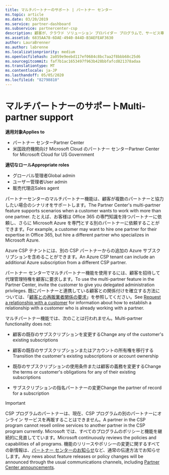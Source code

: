```yaml
---
title: マルチパートナーのサポート | パートナー センター
ms.topic: article
ms.date: 03/20/2019
ms.service: partner-dashboard
ms.subservice: partnercenter-csp
description: 顧客が、クラウド ソリューション プロバイダー プログラムで、サービス専門分野の異なる複数のパートナーとの連携を求める場合があります。
ms.assetid: 6835AA78-6DAE-4940-844D-B3AEFEAF3630
author: LauraBrenner
ms.author: labrenne
ms.localizationpriority: medium
ms.openlocfilehash: 2a059e9eebd117ef0684c8bc7aa2f8bbb68c25d6
ms.sourcegitcommit: faf7b1ac1653497f963b428bbfafcd821378adaa
ms.translationtype: MT
ms.contentlocale: ja-JP
ms.lasthandoff: 05/05/2020
ms.locfileid: "82798810"
---
```

# <a name="multi-partner-support"></a><span data-ttu-id="b33c7-103">マルチパートナーのサポート</span><span class="sxs-lookup"><span data-stu-id="b33c7-103">Multi-partner support</span></span>

<span data-ttu-id="b33c7-104">**適用対象**</span><span class="sxs-lookup"><span data-stu-id="b33c7-104">**Applies to**</span></span>

-  <span data-ttu-id="b33c7-105">パートナー センター</span><span class="sxs-lookup"><span data-stu-id="b33c7-105">Partner Center</span></span>
-  <span data-ttu-id="b33c7-106">米国政府機関向け Microsoft Cloud のパートナー センター</span><span class="sxs-lookup"><span data-stu-id="b33c7-106">Partner Center for Microsoft Cloud for US Government</span></span>

<span data-ttu-id="b33c7-107">**適切なロール**</span><span class="sxs-lookup"><span data-stu-id="b33c7-107">**Appropriate roles**</span></span>
-   <span data-ttu-id="b33c7-108">グローバル管理者</span><span class="sxs-lookup"><span data-stu-id="b33c7-108">Global admin</span></span>
-   <span data-ttu-id="b33c7-109">ユーザー管理者</span><span class="sxs-lookup"><span data-stu-id="b33c7-109">User admin</span></span>
-   <span data-ttu-id="b33c7-110">販売代理店</span><span class="sxs-lookup"><span data-stu-id="b33c7-110">Sales agent</span></span>

<span data-ttu-id="b33c7-111">パートナーセンターのマルチパートナー機能は、顧客が複数のパートナーと協力したい場合のシナリオをサポートします。</span><span class="sxs-lookup"><span data-stu-id="b33c7-111">The Partner Center's multi-partner feature supports scenarios when a customer wants to work with more than one partner.</span></span> <span data-ttu-id="b33c7-112">たとえば、お客様は Office 365 の専門知識を持つパートナーに依頼し、さらに Microsoft Azure を専門とする別のパートナーに依頼することができます。</span><span class="sxs-lookup"><span data-stu-id="b33c7-112">For example, a customer may want to hire one partner for their expertise in Office 365, but hire a different partner who specializes in Microsoft Azure.</span></span> 

<span data-ttu-id="b33c7-113">Azure CSP テナントには、別の CSP パートナーからの追加の Azure サブスクリプションを含めることができます。</span><span class="sxs-lookup"><span data-stu-id="b33c7-113">An Azure CSP tenant can include an additional Azure subscription from a different CSP partner.</span></span>

<span data-ttu-id="b33c7-114">パートナー センターでマルチパートナー機能を使用するには、顧客を招待して代理管理特権を顧客に要求します。</span><span class="sxs-lookup"><span data-stu-id="b33c7-114">To use the multi-partner feature in the Partner Center, invite the customer to give you delegated administration privileges.</span></span> <span data-ttu-id="b33c7-115">既にパートナーと連携している顧客との関係付けを確立する方法については、「[顧客との再販業者関係の要求](request-a-relationship-with-a-customer.md)」を参照してください。</span><span class="sxs-lookup"><span data-stu-id="b33c7-115">See [Request a relationship with a customer](request-a-relationship-with-a-customer.md) for information about how to establish a relationship with a customer who is already working with a partner.</span></span>

<span data-ttu-id="b33c7-116">マルチパートナー機能では、次のことは行われません。</span><span class="sxs-lookup"><span data-stu-id="b33c7-116">Multi-partner functionality does not:</span></span>

- <span data-ttu-id="b33c7-117">顧客の既存のサブスクリプションを変更する</span><span class="sxs-lookup"><span data-stu-id="b33c7-117">Change any of the customer's existing subscriptions</span></span>

- <span data-ttu-id="b33c7-118">顧客の既存のサブスクリプションまたはアカウントの所有権を移行する</span><span class="sxs-lookup"><span data-stu-id="b33c7-118">Transition the customer's existing subscriptions or account ownership</span></span>

- <span data-ttu-id="b33c7-119">既存のサブスクリプションの使用条件または顧客の義務を変更する</span><span class="sxs-lookup"><span data-stu-id="b33c7-119">Change the terms or customer's obligations for any of their existing subscriptions</span></span>

- <span data-ttu-id="b33c7-120">サブスクリプションの指名パートナーの変更</span><span class="sxs-lookup"><span data-stu-id="b33c7-120">Change the partner of record for a subscription</span></span>

> [!IMPORTANT]  
> <span data-ttu-id="b33c7-121">CSP プログラムのパートナーは、現在、CSP プログラムの別のパートナーにオンライン サービスを再販することはできません。</span><span class="sxs-lookup"><span data-stu-id="b33c7-121">A partner in the CSP program cannot resell online services to another partner in the CSP program currently.</span></span> <span data-ttu-id="b33c7-122">Microsoft では、すべてのプログラムのポリシーと機能を継続的に見直してています。</span><span class="sxs-lookup"><span data-stu-id="b33c7-122">Microsoft continuously reviews the policies and capabilities of all programs.</span></span> <span data-ttu-id="b33c7-123">機能のリリースやポリシーの変更に関するすべての新情報は、[パートナー センターのお知らせ](https://partner.microsoft.com/pcv/announcements)など、通常の伝達方法でお知らせします。</span><span class="sxs-lookup"><span data-stu-id="b33c7-123">Any news about feature releases or policy changes will be announced through the usual communications channels, including [Partner Center announcements](https://partner.microsoft.com/pcv/announcements).</span></span>






